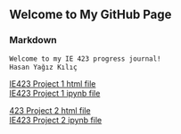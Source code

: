 ## Welcome to My GitHub Page

### Markdown

```markdown
Welcome to my IE 423 progress journal!
Hasan Yağız Kılıç
```
[IE423 Project 1 html file](423_Project_1.html)\
[IE423 Project 1 ipynb file](423_Project_1.ipynb)

[423 Project 2 html file](ie423_part2.html)\
[IE423 Project 2 ipynb file](ie423_part2.ipynb)
